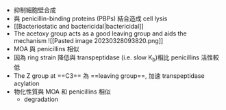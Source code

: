 - 抑制細胞壁合成
- 與 penicillin-binding proteins (PBPs) 結合造成 cell lysis
- [[Bacteriostatic and bactericidal|bactericidal]]
- The acetoxy group acts as a good leaving group and aids the mechanism
![[Pasted image 20230328093820.png]]
- MOA 與 penicillins 相似
- 因為 ring strain 降低與 transpeptidase (i.e. slow K<sub>b</sub>)相比 penicillins 活性較低
- The Z group at ==C3== 為 ==leaving group==, 加速 transpeptidase acylation
- 物化性質與 MOA 和 penicillins 相似
	- degradation